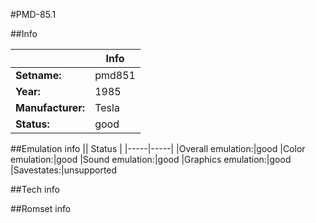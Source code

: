 #PMD-85.1

##Info

||Info|
|-----|-----|
|**Setname:**|pmd851
|**Year:**|1985
|**Manufacturer:**|Tesla
|**Status:**|good

##Emulation info
|| Status |
|-----|-----|
|Overall emulation:|good
|Color emulation:|good
|Sound emulation:|good
|Graphics emulation:|good
|Savestates:|unsupported

##Tech info

##Romset info

<!--- START OF EDITED COMMENT DO NOT TOUCH TEXT ABOVE-->
